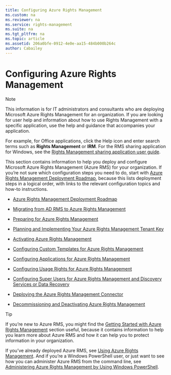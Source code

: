 ```yaml
---
title: Configuring Azure Rights Management
ms.custom: na
ms.reviewer: na
ms.service: rights-management
ms.suite: na
ms.tgt_pltfrm: na
ms.topic: article
ms.assetid: 206a0bfe-0912-4e0e-aa15-484b000b264c
author: Cabailey
---
```

# Configuring Azure Rights Management
> [!NOTE]
> This information is for IT administrators and consultants who are deploying Microsoft Azure Rights Management for an organization. If you are looking for user help and information about how to use Rights Management with a specific application, use the help and guidance that accompanies your application.
> 
> For example, for Office applications, click the Help icon and enter search terms such as **Rights Management** or **IRM**. For the RMS sharing application for Windows, see the [Rights Management sharing application user guide](http://technet.microsoft.com/library/dn339006.aspx).

This section contains information to help you deploy and configure Microsoft Azure Rights Management (Azure RMS) for your organization. If you’re not sure which configuration steps you need to do, start with [Azure Rights Management Deployment Roadmap](azure-rights-management-deployment-roadmap.md), because this lists deployment steps in a logical order, with links to the relevant configuration topics and how-to instructions.

-   [Azure Rights Management Deployment Roadmap](azure-rights-management-deployment-roadmap.md)

-   [Migrating from AD RMS to Azure Rights Management](migrating-from-ad-rms-to-azure-rights-management.md)

-   [Preparing for Azure Rights Management](preparing-for-azure-rights-management.md)

-   [Planning and Implementing Your Azure Rights Management Tenant Key](planning-and-implementing-your-azure-rights-management-tenant-key.md)

-   [Activating Azure Rights Management](activating-azure-rights-management.md)

-   [Configuring Custom Templates for Azure Rights Management](configuring-custom-templates-for-azure-rights-management.md)

-   [Configuring Applications for Azure Rights Management](configuring-applications-for-azure-rights-management.md)

-   [Configuring Usage Rights for Azure Rights Management](configuring-usage-rights-for-azure-rights-management.md)

-   [Configuring Super Users for Azure Rights Management and Discovery Services or Data Recovery](configuring-super-users-for-azure-rights-management-and-discovery-services-or-data-recovery.md)

-   [Deploying the Azure Rights Management Connector](deploying-the-azure-rights-management-connector.md)

-   [Decommissioning and Deactivating Azure Rights Management](decommissioning-and-deactivating-azure-rights-management.md)

> [!TIP]
> If you’re new to Azure RMS, you might find the [Getting Started with Azure Rights Management](getting-started-with-azure-rights-management.md) section useful, because it contains information to help you learn more about Azure RMS and how it can help you to protect information in your organization.
> 
> If you’ve already deployed Azure RMS, see [Using Azure Rights Management](using-azure-rights-management.md). And if you’re a Windows PowerShell user, or just want to see how you can administer Azure RMS from the command line, see [Administering Azure Rights Management by Using Windows PowerShell](administering-azure-rights-management-by-using-windows-powershell.md).

